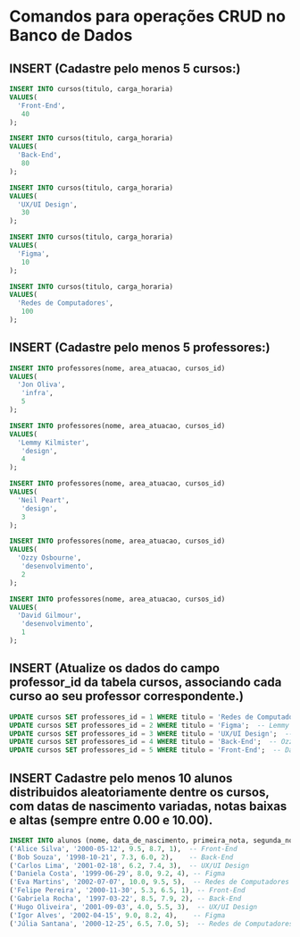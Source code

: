 # Comandos para operações CRUD no Banco de Dados

## INSERT (Cadastre pelo menos 5 cursos:)

```sql
INSERT INTO cursos(titulo, carga_horaria)
VALUES(
  'Front-End',
   40
);
```
```sql
INSERT INTO cursos(titulo, carga_horaria)
VALUES(
  'Back-End',
   80
);
```
```sql
INSERT INTO cursos(titulo, carga_horaria)
VALUES(
  'UX/UI Design',
   30
);
```
```sql
INSERT INTO cursos(titulo, carga_horaria)
VALUES(
  'Figma',
   10
);
```
```sql
INSERT INTO cursos(titulo, carga_horaria)
VALUES(
  'Redes de Computadores',
   100
);
```
## INSERT (Cadastre pelo menos 5 professores:)

```sql
INSERT INTO professores(nome, area_atuacao, cursos_id)
VALUES(
  'Jon Oliva',
   'infra',
   5
);
```
```sql
INSERT INTO professores(nome, area_atuacao, cursos_id)
VALUES(
  'Lemmy Kilmister',
   'design',
   4
);
```
```sql
INSERT INTO professores(nome, area_atuacao, cursos_id)
VALUES(
  'Neil Peart',
   'design',
   3
);
```
```sql
INSERT INTO professores(nome, area_atuacao, cursos_id)
VALUES(
  'Ozzy Osbourne',
   'desenvolvimento',
   2
);
```

```sql
INSERT INTO professores(nome, area_atuacao, cursos_id)
VALUES(
  'David Gilmour',
   'desenvolvimento',
   1
);
```

## INSERT (Atualize os dados do campo professor_id da tabela cursos, associando cada curso ao seu professor correspondente.)



```sql
UPDATE cursos SET professores_id = 1 WHERE titulo = 'Redes de Computadores';  -- Jon Oliva (Infra)
UPDATE cursos SET professores_id = 2 WHERE titulo = 'Figma';  -- Lemmy Kilmister (Design)
UPDATE cursos SET professores_id = 3 WHERE titulo = 'UX/UI Design';  -- Neil Peart (Design)
UPDATE cursos SET professores_id = 4 WHERE titulo = 'Back-End';  -- Ozzy Osbourne (Desenvolvimento)
UPDATE cursos SET professores_id = 5 WHERE titulo = 'Front-End';  -- David Gilmour (Desenvolvimento)
```

## INSERT Cadastre pelo menos 10 alunos distribuidos aleatoriamente dentre os cursos, com datas de nascimento variadas, notas baixas e altas (sempre entre 0.00 e 10.00).

```sql
INSERT INTO alunos (nome, data_de_nascimento, primeira_nota, segunda_nota, cursos_id) VALUES
('Alice Silva', '2000-05-12', 9.5, 8.7, 1),  -- Front-End
('Bob Souza', '1998-10-21', 7.3, 6.0, 2),    -- Back-End
('Carlos Lima', '2001-02-18', 6.2, 7.4, 3),  -- UX/UI Design
('Daniela Costa', '1999-06-29', 8.0, 9.2, 4), -- Figma
('Eva Martins', '2002-07-07', 10.0, 9.5, 5),  -- Redes de Computadores
('Felipe Pereira', '2000-11-30', 5.3, 6.5, 1), -- Front-End
('Gabriela Rocha', '1997-03-22', 8.5, 7.9, 2), -- Back-End
('Hugo Oliveira', '2001-09-03', 4.0, 5.5, 3),  -- UX/UI Design
('Igor Alves', '2002-04-15', 9.0, 8.2, 4),    -- Figma
('Júlia Santana', '2000-12-25', 6.5, 7.0, 5);  -- Redes de Computadores
```
